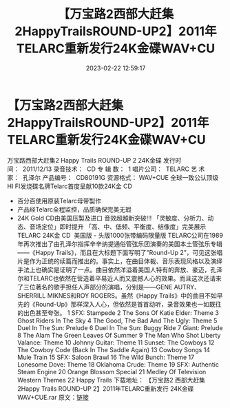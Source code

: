 ﻿---
title: 【万宝路2西部大赶集2HappyTrailsROUND-UP2】2011年TELARC重新发行24K金碟WAV+CU
date: 2023-02-22 12:59:17
categories: 试音碟、非卖品、发烧碟
tags: 纯音雅乐
---
# 【万宝路2西部大赶集2HappyTrailsROUND-UP2】2011年TELARC重新发行24K金碟WAV+CU

万宝路西部大赶集2 Happy Trails ROUND-UP 2
24K金碟
发行时间：  2011/12/13
录音技术：  CD
专 辑 数：  1
唱片公司：  TELARC
艺 术
家：  孔泽尔
产品编号：  CD80191G
资源格式： WAV+CUE
全球一致公认顶级HI FI发烧碟名牌Telarc首度呈献10款24K金 CD
* 百分百使用原装Telarc母带製作
* 产品经Telarc全程监控，品质确保完美无瑕
* 24K Gold CD由美国压製及进口
音效超越新突破!!!
「灵敏度、分析力、动态、音场定位」即时提升
「高、中、低频、平衡度、结像度」完美展示
TELARC 24K金 CD  美国版 -
头版1000张带编码限量版
TELARC公司在1989年再次推出了由孔泽尔指挥辛辛纳提通俗管弦乐团演奏的美国本土管弦乐专辑——《Happy
Trails》，而且在大标题下面写明了"Round-Up
2”，可见这张唱片是作为正统的续篇而推出的。事实上，在曲目体裁、音乐表现风格以及演绎手法上也确实是证明了一点。曲目依然洋溢着美国人特有的奔放、豪迈，孔泽尔和TELARC也依然在营造着平易近人而又震撼人心的效果。而且这次还请来了三位著名的歌手担任人声部分的演唱，分别是——GENE
AUTRY、SHERRILL MIKNES和ROY ROGERS。虽然《Happy
Trails》中的曲目不如早先的《Round-Up》那样深入人心，但依然是首首动听，录音效果也一如既往的出色甚至夸张。
1 SFX:
Stampede
2 The Sons Of Katie Elder:
Theme
3 Ghost Riders In The
Sky
4 The Good, The Bad And The Ugly:
Theme
5 Duel In The Sun:
Prelude
6 Duel In The Sun: Buggy
Ride
7 Giant:
Prelude
8 The Alam The Green Leaves Of
Summer
9 The Man Who Shot Liberty Valance: Theme
10 Johnny Guitar:
Theme
11 Sunset: The
Cowboys
12 The Cowboy Code (Back In The Saddle
Again)
13 Cowboy
Songs
14 Mule
Train
15 SFX: Saloon
Brawl
16 The Wild Bunch:
Theme
17 Lonesome Dove:
Theme
18 Oklahoma Crude:
Theme
19 SFX: Authentic Steam
Engine
20 Orange Blossom
Special
21 Medley Of Television Western
Themes
22 Happy Trails
下载地址：
【万宝路2
西部大赶集2Happy Trails ROUND-UP 2】2011年TELARC重新发行
24K金碟WAV+CUE.rar
原文：[链接](https://blog.sina.com.cn/s/blog_1647c7e76010310vg.html)